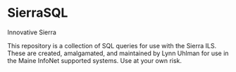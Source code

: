 # SierraSQL
Innovative Sierra 

This repository is a collection of SQL queries for use with the Sierra ILS. These are created, amalgamated, and maintained by Lynn Uhlman for use in the Maine InfoNet supported systems. Use at your own risk. 
